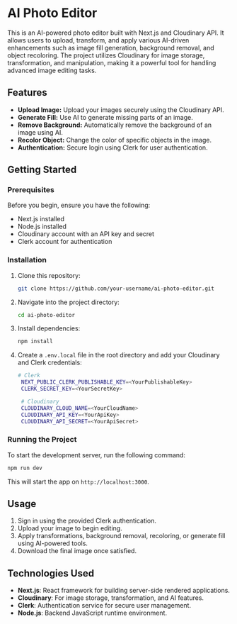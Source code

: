 # AI Photo Editor

This is an AI-powered photo editor built with Next.js and Cloudinary API. It allows users to upload, transform, and apply various AI-driven enhancements such as image fill generation, background removal, and object recoloring. The project utilizes Cloudinary for image storage, transformation, and manipulation, making it a powerful tool for handling advanced image editing tasks.

## Features

- **Upload Image:** Upload your images securely using the Cloudinary API.
- **Generate Fill:** Use AI to generate missing parts of an image.
- **Remove Background:** Automatically remove the background of an image using AI.
- **Recolor Object:** Change the color of specific objects in the image.
- **Authentication:** Secure login using Clerk for user authentication.

## Getting Started

### Prerequisites

Before you begin, ensure you have the following:

- Next.js installed
- Node.js installed
- Cloudinary account with an API key and secret
- Clerk account for authentication

### Installation

1. Clone this repository:
   ```bash
   git clone https://github.com/your-username/ai-photo-editor.git
   ```

2. Navigate into the project directory:
   ```bash
   cd ai-photo-editor
   ```

3. Install dependencies:
   ```bash
   npm install
   ```

4. Create a `.env.local` file in the root directory and add your Cloudinary and Clerk credentials:
   ```bash
   # Clerk
    NEXT_PUBLIC_CLERK_PUBLISHABLE_KEY=<YourPublishableKey>
    CLERK_SECRET_KEY=<YourSecretKey>

    # Cloudinary
    CLOUDINARY_CLOUD_NAME=<YourCloudName>
    CLOUDINARY_API_KEY=<YourApiKey>
    CLOUDINARY_API_SECRET=<YourApiSecret>

### Running the Project

To start the development server, run the following command:

```bash
npm run dev
```

This will start the app on `http://localhost:3000`.

## Usage

1. Sign in using the provided Clerk authentication.
2. Upload your image to begin editing.
3. Apply transformations, background removal, recoloring, or generate fill using AI-powered tools.
4. Download the final image once satisfied.

## Technologies Used

- **Next.js**: React framework for building server-side rendered applications.
- **Cloudinary**: For image storage, transformation, and AI features.
- **Clerk**: Authentication service for secure user management.
- **Node.js**: Backend JavaScript runtime environment.


